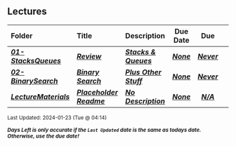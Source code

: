 ## Lectures

| Folder | Title | Description | Due Date | Due |  |
|:------|:------|:------|:-----:|:-----:|-----|
| ***<a href="https://github.com/rugbyprof/3013-Algorithms/tree/master/Lectures/01-StacksQueues">01-StacksQueues</a>*** | ***<a href="https://github.com/rugbyprof/3013-Algorithms/tree/master/Lectures/01-StacksQueues"> Review </a>*** | ***<a href="https://github.com/rugbyprof/3013-Algorithms/tree/master/Lectures/01-StacksQueues"> Stacks & Queues</a>*** | ***<a href="https://github.com/rugbyprof/3013-Algorithms/tree/master/Lectures/01-StacksQueues">None</a>*** | ***<a href="https://github.com/rugbyprof/3013-Algorithms/tree/master/Lectures/01-StacksQueues"> Never</a>*** |  |
| ***<a href="https://github.com/rugbyprof/3013-Algorithms/tree/master/Lectures/02-BinarySearch">02-BinarySearch</a>*** | ***<a href="https://github.com/rugbyprof/3013-Algorithms/tree/master/Lectures/02-BinarySearch"> Binary Search </a>*** | ***<a href="https://github.com/rugbyprof/3013-Algorithms/tree/master/Lectures/02-BinarySearch"> Plus Other Stuff</a>*** | ***<a href="https://github.com/rugbyprof/3013-Algorithms/tree/master/Lectures/02-BinarySearch">None</a>*** | ***<a href="https://github.com/rugbyprof/3013-Algorithms/tree/master/Lectures/02-BinarySearch"> Never</a>*** |  |
| ***<a href="https://github.com/rugbyprof/3013-Algorithms/tree/master/Lectures/LectureMaterials">LectureMaterials</a>*** | ***<a href="https://github.com/rugbyprof/3013-Algorithms/tree/master/Lectures/LectureMaterials"> Placeholder Readme </a>*** | ***<a href="https://github.com/rugbyprof/3013-Algorithms/tree/master/Lectures/LectureMaterials"> No Description</a>*** | ***<a href="https://github.com/rugbyprof/3013-Algorithms/tree/master/Lectures/LectureMaterials">None</a>*** | ***<a href="https://github.com/rugbyprof/3013-Algorithms/tree/master/Lectures/LectureMaterials">N/A</a>*** |  |

<sup>Last Updated: 2024-01-23 (Tue @ 04:14)</sup> 

<sup>***Days Left is only accurate if the `Last Updated` date is the same as todays date. Otherwise, use the due date!***</sup> 